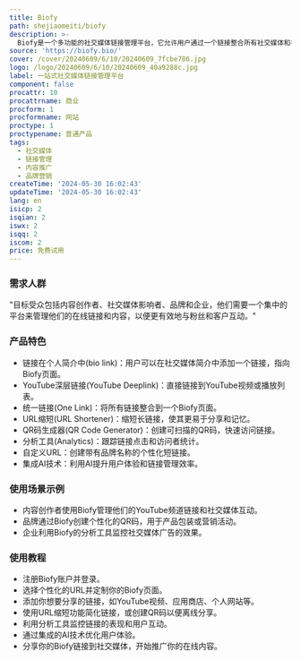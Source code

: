 ```yaml
---
title: Biofy
path: shejiaomeiti/biofy
description: >-
  Biofy是一个多功能的社交媒体链接管理平台，它允许用户通过一个链接整合所有社交媒体和在线内容，包括链接到应用商店、YouTube深层链接、URL缩短、QR码生成和分析等。Biofy特别适用于内容创作者、品牌和企业，帮助他们更有效地管理和推广自己的在线存在。
source: 'https://biofy.bio/'
cover: /cover/20240609/6/10/20240609_7fcbe786.jpg
logo: /logo/20240609/6/10/20240609_40a9288c.jpg
label: 一站式社交媒体链接管理平台
component: false
procattr: 10
procattrname: 商业
procform: 1
procformname: 网站
proctype: 1
proctypename: 普通产品
tags:
  - 社交媒体
  - 链接管理
  - 内容推广
  - 品牌营销
createTime: '2024-05-30 16:02:43'
updateTime: '2024-05-30 16:02:43'
lang: en
isicp: 2
isqian: 2
iswx: 2
isqq: 2
iscom: 2
price: 免费试用
---
```




### 需求人群
"目标受众包括内容创作者、社交媒体影响者、品牌和企业，他们需要一个集中的平台来管理他们的在线链接和内容，以便更有效地与粉丝和客户互动。"

### 产品特色
* 链接在个人简介中(bio link)：用户可以在社交媒体简介中添加一个链接，指向Biofy页面。
* YouTube深层链接(YouTube Deeplink)：直接链接到YouTube视频或播放列表。
* 统一链接(One Link)：将所有链接整合到一个Biofy页面。
* URL缩短(URL Shortener)：缩短长链接，使其更易于分享和记忆。
* QR码生成器(QR Code Generator)：创建可扫描的QR码，快速访问链接。
* 分析工具(Analytics)：跟踪链接点击和访问者统计。
* 自定义URL：创建带有品牌名称的个性化短链接。
* 集成AI技术：利用AI提升用户体验和链接管理效率。

### 使用场景示例
* 内容创作者使用Biofy管理他们的YouTube频道链接和社交媒体互动。
* 品牌通过Biofy创建个性化的QR码，用于产品包装或营销活动。
* 企业利用Biofy的分析工具监控社交媒体广告的效果。

### 使用教程
* 注册Biofy账户并登录。
* 选择个性化的URL并定制你的Biofy页面。
* 添加你想要分享的链接，如YouTube视频、应用商店、个人网站等。
* 使用URL缩短功能简化链接，或创建QR码以便离线分享。
* 利用分析工具监控链接的表现和用户互动。
* 通过集成的AI技术优化用户体验。
* 分享你的Biofy链接到社交媒体，开始推广你的在线内容。

  
